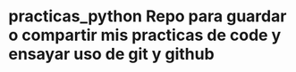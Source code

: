 # practicas_python Repo para guardar o compartir mis practicas de code y ensayar uso de git y github
